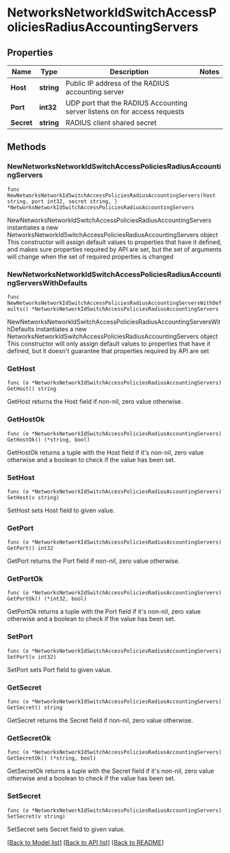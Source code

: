 # NetworksNetworkIdSwitchAccessPoliciesRadiusAccountingServers

## Properties

Name | Type | Description | Notes
------------ | ------------- | ------------- | -------------
**Host** | **string** | Public IP address of the RADIUS accounting server | 
**Port** | **int32** | UDP port that the RADIUS Accounting server listens on for access requests | 
**Secret** | **string** | RADIUS client shared secret | 

## Methods

### NewNetworksNetworkIdSwitchAccessPoliciesRadiusAccountingServers

`func NewNetworksNetworkIdSwitchAccessPoliciesRadiusAccountingServers(host string, port int32, secret string, ) *NetworksNetworkIdSwitchAccessPoliciesRadiusAccountingServers`

NewNetworksNetworkIdSwitchAccessPoliciesRadiusAccountingServers instantiates a new NetworksNetworkIdSwitchAccessPoliciesRadiusAccountingServers object
This constructor will assign default values to properties that have it defined,
and makes sure properties required by API are set, but the set of arguments
will change when the set of required properties is changed

### NewNetworksNetworkIdSwitchAccessPoliciesRadiusAccountingServersWithDefaults

`func NewNetworksNetworkIdSwitchAccessPoliciesRadiusAccountingServersWithDefaults() *NetworksNetworkIdSwitchAccessPoliciesRadiusAccountingServers`

NewNetworksNetworkIdSwitchAccessPoliciesRadiusAccountingServersWithDefaults instantiates a new NetworksNetworkIdSwitchAccessPoliciesRadiusAccountingServers object
This constructor will only assign default values to properties that have it defined,
but it doesn't guarantee that properties required by API are set

### GetHost

`func (o *NetworksNetworkIdSwitchAccessPoliciesRadiusAccountingServers) GetHost() string`

GetHost returns the Host field if non-nil, zero value otherwise.

### GetHostOk

`func (o *NetworksNetworkIdSwitchAccessPoliciesRadiusAccountingServers) GetHostOk() (*string, bool)`

GetHostOk returns a tuple with the Host field if it's non-nil, zero value otherwise
and a boolean to check if the value has been set.

### SetHost

`func (o *NetworksNetworkIdSwitchAccessPoliciesRadiusAccountingServers) SetHost(v string)`

SetHost sets Host field to given value.


### GetPort

`func (o *NetworksNetworkIdSwitchAccessPoliciesRadiusAccountingServers) GetPort() int32`

GetPort returns the Port field if non-nil, zero value otherwise.

### GetPortOk

`func (o *NetworksNetworkIdSwitchAccessPoliciesRadiusAccountingServers) GetPortOk() (*int32, bool)`

GetPortOk returns a tuple with the Port field if it's non-nil, zero value otherwise
and a boolean to check if the value has been set.

### SetPort

`func (o *NetworksNetworkIdSwitchAccessPoliciesRadiusAccountingServers) SetPort(v int32)`

SetPort sets Port field to given value.


### GetSecret

`func (o *NetworksNetworkIdSwitchAccessPoliciesRadiusAccountingServers) GetSecret() string`

GetSecret returns the Secret field if non-nil, zero value otherwise.

### GetSecretOk

`func (o *NetworksNetworkIdSwitchAccessPoliciesRadiusAccountingServers) GetSecretOk() (*string, bool)`

GetSecretOk returns a tuple with the Secret field if it's non-nil, zero value otherwise
and a boolean to check if the value has been set.

### SetSecret

`func (o *NetworksNetworkIdSwitchAccessPoliciesRadiusAccountingServers) SetSecret(v string)`

SetSecret sets Secret field to given value.



[[Back to Model list]](../README.md#documentation-for-models) [[Back to API list]](../README.md#documentation-for-api-endpoints) [[Back to README]](../README.md)


